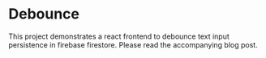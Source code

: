 # Debounce

This project demonstrates a react frontend to debounce text input persistence in firebase firestore. Please read the accompanying blog post.